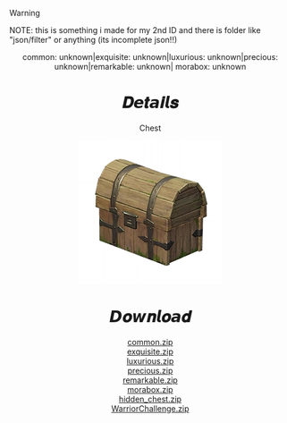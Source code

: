 > [!WARNING]  
> NOTE: this is something i made for my 2nd ID and there is folder like "json/filter" or anything (its incomplete json!!)
<body>
  <div align="center">
    <a>common: unknown|exquisite: unknown|luxurious: unknown|precious: unknown|remarkable: unknown| morabox: unknown</a>
    <h1>𝑫𝙚𝒕𝙖𝒊𝙡𝒔</h1>
    <p>Chest</p>
    <img src=item.webp>
    <h1>𝘿𝒐𝙬𝒏𝙡𝒐𝙖𝒅</h1>
    <a href="common/common.zip">common.zip</a></br>
    <a href="exquisite/exquisite.zip">exquisite.zip</a></br>
    <a href="luxurious/luxurious.zip">luxurious.zip</a></br>
    <a href="precious/precious.zip">precious.zip</a></br>
    <a href="remarkable/remarkable.zip">remarkable.zip</a></br>
    <a href="morabox/morabox.zip">morabox.zip</a></br>
    <a href="hidden_chest/hidden_chest.zip">hidden_chest.zip</a></br>
    <a href="WarriorChallenge/WarriorChallenge.zip">WarriorChallenge.zip</a></br>
  </div>
</body>

